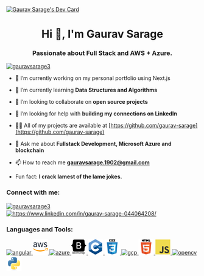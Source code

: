 <a href="https://app.daily.dev/gaurav_19"><img src="https://api.daily.dev/devcards/93cb2675b11149b4a847a3aab87b02ff.png?r=efn" width="400" alt="Gaurav Sarage's Dev Card"/></a>

<h1 align="center">Hi 👋, I'm Gaurav Sarage</h1>
<h3 align="center">Passionate about Full Stack and AWS + Azure.</h3>

<p align="left"> <a href="https://twitter.com/gauravsarage4" target="blank"><img src="https://img.shields.io/twitter/follow/gauravsarage4?logo=twitter&style=for-the-badge" alt="gauravsarage3" /></a> </p>

- 🔭 I’m currently working on my personal portfolio using Next.js

- 🌱 I’m currently learning **Data Structures and Algorithms**

- 👯 I’m looking to collaborate on **open source projects**

- 🤝 I’m looking for help with **building my connections on LinkedIn**

- 👨‍💻 All of my projects are available at [https://github.com/gaurav-sarage](https://github.com/gaurav-sarage)

- 💬 Ask me about **Fullstack Development, Microsoft Azure and blockchain**

- 📫 How to reach me **gauravsarage.1902@gmail.com**

- Fun fact: **I crack lamest of the lame jokes.**

<h3 align="left">Connect with me:</h3>
<p align="left">
<a href="https://twitter.com/gauravsarage4" target="_blank"><img align="center" src="https://raw.githubusercontent.com/rahuldkjain/github-profile-readme-generator/master/src/images/icons/Social/twitter.svg" alt="gauravsarage3" height="30" width="40" /></a>
<a href="https://linkedin.com/in/https://www.linkedin.com/in/gaurav-sarage-044064208/" target="_blank"><img align="center" src="https://raw.githubusercontent.com/rahuldkjain/github-profile-readme-generator/master/src/images/icons/Social/linked-in-alt.svg" alt="https://www.linkedin.com/in/gaurav-sarage-044064208/" height="30" width="40" /></a>



<h3 align="left">Languages and Tools:</h3>
<p align="left"> <a href="https://angular.io" target="_blank"> <img src="https://angular.io/assets/images/logos/angular/angular.svg" alt="angular" width="40" height="40"/> </a> <a href="https://aws.amazon.com" target="_blank"> <img src="https://raw.githubusercontent.com/devicons/devicon/master/icons/amazonwebservices/amazonwebservices-original-wordmark.svg" alt="aws" width="40" height="40"/> </a> <a href="https://azure.microsoft.com/en-in/" target="_blank"> <img src="https://www.vectorlogo.zone/logos/microsoft_azure/microsoft_azure-icon.svg" alt="azure" width="40" height="40"/> </a> <a href="https://getbootstrap.com" target="_blank"> <img src="https://raw.githubusercontent.com/devicons/devicon/master/icons/bootstrap/bootstrap-plain-wordmark.svg" alt="bootstrap" width="40" height="40"/> </a> <a href="https://www.w3schools.com/cpp/" target="_blank"> <img src="https://raw.githubusercontent.com/devicons/devicon/master/icons/cplusplus/cplusplus-original.svg" alt="cplusplus" width="40" height="40"/> </a> <a href="https://www.w3schools.com/css/" target="_blank"> <img src="https://raw.githubusercontent.com/devicons/devicon/master/icons/css3/css3-original-wordmark.svg" alt="css3" width="40" height="40"/> </a> <a href="https://cloud.google.com" target="_blank"> <img src="https://www.vectorlogo.zone/logos/google_cloud/google_cloud-icon.svg" alt="gcp" width="40" height="40"/> </a> <a href="https://www.w3.org/html/" target="_blank"> <img src="https://raw.githubusercontent.com/devicons/devicon/master/icons/html5/html5-original-wordmark.svg" alt="html5" width="40" height="40"/> </a> <a href="https://developer.mozilla.org/en-US/docs/Web/JavaScript" target="_blank"> <img src="https://raw.githubusercontent.com/devicons/devicon/master/icons/javascript/javascript-original.svg" alt="javascript" width="40" height="40"/> </a> <a href="https://opencv.org/" target="_blank"> <img src="https://www.vectorlogo.zone/logos/opencv/opencv-icon.svg" alt="opencv" width="40" height="40"/> </a> <a href="https://www.python.org" target="_blank"> <img src="https://raw.githubusercontent.com/devicons/devicon/master/icons/python/python-original.svg" alt="python" width="40" height="40"/> </a> </p>


